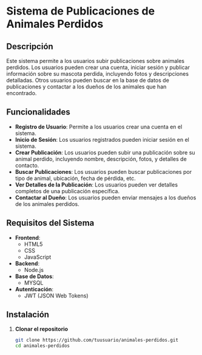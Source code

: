 # Sistema de Publicaciones de Animales Perdidos

## Descripción

Este sistema permite a los usuarios subir publicaciones sobre animales perdidos. Los usuarios pueden crear una cuenta, iniciar sesión y publicar información sobre su mascota perdida, incluyendo fotos y descripciones detalladas. Otros usuarios pueden buscar en la base de datos de publicaciones y contactar a los dueños de los animales que han encontrado.

## Funcionalidades

- **Registro de Usuario**: Permite a los usuarios crear una cuenta en el sistema.
- **Inicio de Sesión**: Los usuarios registrados pueden iniciar sesión en el sistema.
- **Crear Publicación**: Los usuarios pueden subir una publicación sobre su animal perdido, incluyendo nombre, descripción, fotos, y detalles de contacto.
- **Buscar Publicaciones**: Los usuarios pueden buscar publicaciones por tipo de animal, ubicación, fecha de pérdida, etc.
- **Ver Detalles de la Publicación**: Los usuarios pueden ver detalles completos de una publicación específica.
- **Contactar al Dueño**: Los usuarios pueden enviar mensajes a los dueños de los animales perdidos.

## Requisitos del Sistema

- **Frontend**: 
  - HTML5
  - CSS
  - JavaScript 
- **Backend**: 
  - Node.js
- **Base de Datos**: 
  - MYSQL
- **Autenticación**: 
  - JWT (JSON Web Tokens)

## Instalación

1. **Clonar el repositorio**

   ```bash
   git clone https://github.com/tuusuario/animales-perdidos.git
   cd animales-perdidos
